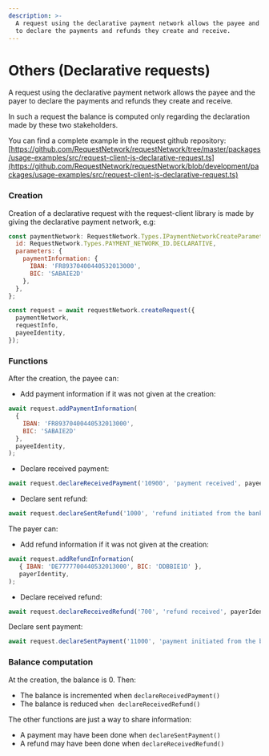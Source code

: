 ```yaml
---
description: >-
  A request using the declarative payment network allows the payee and the payer
  to declare the payments and refunds they create and receive.
---
```


# Others \(Declarative requests\)

A request using the declarative payment network allows the payee and the payer to declare the payments and refunds they create and receive.

In such a request the balance is computed only regarding the declaration made by these two stakeholders.

You can find a complete example in the request github repository: [https://github.com/RequestNetwork/requestNetwork/tree/master/packages/usage-examples/src/request-client-js-declarative-request.ts](https://github.com/RequestNetwork/requestNetwork/blob/development/packages/usage-examples/src/request-client-js-declarative-request.ts)

### Creation

Creation of a declarative request with the request-client library is made by giving the declarative payment network, e.g:

```javascript
const paymentNetwork: RequestNetwork.Types.IPaymentNetworkCreateParameters = { 
  id: RequestNetwork.Types.PAYMENT_NETWORK_ID.DECLARATIVE, 
  parameters: { 
    paymentInformation: { 
      IBAN: 'FR89370400440532013000', 
      BIC: 'SABAIE2D' 
    },
  },
};
```

```javascript
const request = await requestNetwork.createRequest({ 
  paymentNetwork, 
  requestInfo, 
  payeeIdentity,
});

```

### Functions

After the creation, the payee can:

* Add payment information if it was not given at the creation:

```javascript
await request.addPaymentInformation(
  { 
    IBAN: 'FR89370400440532013000',
    BIC: 'SABAIE2D' 
  }, 
  payeeIdentity, 
);
```

* Declare received payment:

```javascript
await request.declareReceivedPayment('10900', 'payment received', payeeIdentity);
```

* Declare sent refund:

```javascript
await request.declareSentRefund('1000', 'refund initiated from the bank', payeeIdentity);
```

The payer can:

* Add refund information if it was not given at the creation:

```javascript
await request.addRefundInformation(
   { IBAN: 'DE7777700440532013000', BIC: 'DDBBIE1D' },
   payerIdentity,
);
```

* Declare received refund:

```javascript
await request.declareReceivedRefund('700', 'refund received', payerIdentity);
```

Declare sent payment:

```javascript
await request.declareSentPayment('11000', 'payment initiated from the bank', payerIdentity);
```

### Balance computation

At the creation, the balance is 0. Then:

* The balance is incremented when `declareReceivedPayment()`
* The balance is reduced `when declareReceivedRefund()`

The other functions are just a way to share information:

* A payment may have been done when `declareSentPayment()`
* A refund may have been done when `declareReceivedRefund()`

